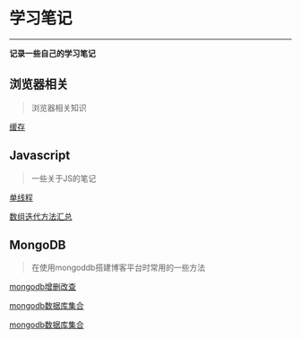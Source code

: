 # 学习笔记

---

**记录一些自己的学习笔记**

## 浏览器相关

> 浏览器相关知识

[缓存](https://github.com/buynao/notes/blob/master/browser/%E7%BC%93%E5%AD%98.md)

## Javascript

> 一些关于JS的笔记

[单线程](https://github.com/buynao/notes/blob/master/javascript/%E5%8D%95%E7%BA%BF%E7%A8%8B.md)

[数组迭代方法汇总](https://github.com/buynao/notes/blob/master/javascript/%E6%95%B0%E7%BB%84%E7%9A%84%E8%BF%AD%E4%BB%A3%E6%96%B9%E6%B3%95%E7%AE%80%E8%AE%B0.md)

## MongoDB

> 在使用mongoddb搭建博客平台时常用的一些方法

[mongodb增删改查](https://github.com/buynao/notes/blob/master/mongod/%E5%A2%9E%E5%88%A0%E6%94%B9%E6%9F%A5.md)

[mongodb数据库集合](https://github.com/buynao/notes/blob/master/mongod/%E6%95%B0%E6%8D%AE%E5%BA%93%E9%9B%86%E5%90%88.md)

[mongodb数据库集合](https://github.com/buynao/notes/blob/master/mongod/%E6%98%A0%E5%B0%84%2C%E9%99%90%E5%88%B6%E8%AE%B0%E5%BD%95.md)
